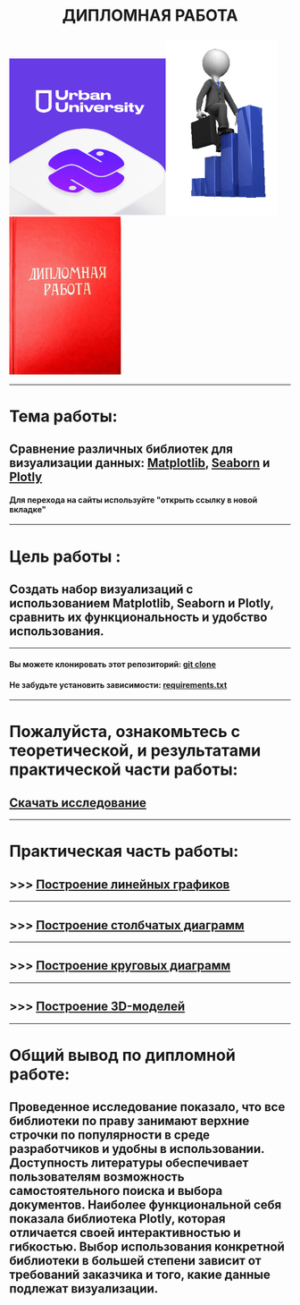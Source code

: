 #  <p align="center"> ДИПЛОМНАЯ РАБОТА

<img src = 'https://github.com/AlexandrKuznetsov1/DegreeProject/blob/master/sketh_for_readme/UU_photo.png' width="280"><img src = 'https://github.com/AlexandrKuznetsov1/DegreeProject/blob/master/sketh_for_readme/my_way.gif' width="200"/><img src = 'https://github.com/AlexandrKuznetsov1/DegreeProject/blob/master/sketh_for_readme/Degree_work.jpg' width="200"/></p>


___________________________________________________________________________________________________________________________________________________________________________________________________________
# Тема работы:
## Сравнение различных библиотек для визуализации данных: [Matplotlib](https://matplotlib.org/), [Seaborn](https://seaborn.pydata.org/) и [Plotly](https://plotly.com/python/) 
#### Для перехода на сайты используйте "открыть ссылку в новой вкладке"
___________________________________________________________________________________________________________________________________________________________________________________________________________
# Цель работы :
## Создать набор визуализаций с использованием Matplotlib, Seaborn и Plotly, сравнить их функциональность и удобство использования.
___________________________________________________________________________________________________________________________________________________________________________________________________________

#### Вы можете клонировать этот репозиторий: [git clone](https://github.com/AlexandrKuznetsov1/DegreeProject)
#### Не забудьте установить зависимости: [requirements.txt](https://github.com/AlexandrKuznetsov1/DegreeProject/blob/master/requirements.txt)
___________________________________________________________________________________________________________________________________________________________________________________________________________
# Пожалуйста, ознакомьтесь с теоретической, и результатами практической части работы: 
## [Скачать исследование](https://github.com/AlexandrKuznetsov1/DegreeProject/raw/refs/heads/master/Дипломная%20работа.docx)
___________________________________________________________________________________________________________________________________________________________________________________________________________
# Практическая часть работы:

## >>> [Построение линейных графиков](https://github.com/AlexandrKuznetsov1/DegreeProject/blob/master/line_graphs/read_line_graphs.md)
___________________________________________________________________________________________________________________________________________________________________________________________________________
## >>> [Построение столбчатых диаграмм](https://github.com/AlexandrKuznetsov1/DegreeProject/blob/master/bar_graphs/read_bar_graphs.md)
___________________________________________________________________________________________________________________________________________________________________________________________________________
## >>> [Построение круговых диаграмм](https://github.com/AlexandrKuznetsov1/DegreeProject/blob/master/pie_charts/read_pie_charts.md)
___________________________________________________________________________________________________________________________________________________________________________________________________________
## >>> [Построение 3D-моделей](https://github.com/AlexandrKuznetsov1/DegreeProject/blob/master/3D_models/read_3D.md) 
___________________________________________________________________________________________________________________________________________________________________________________________________________
# Общий вывод по дипломной работе:
## Проведенное исследование показало, что все библиотеки по праву занимают верхние строчки по популярности в среде разработчиков и удобны в использовании. Доступность литературы обеспечивает пользователям возможность самостоятельного поиска и выбора документов. Наиболее функциональной себя показала библиотека Plotly, которая отличается своей интерактивностью и гибкостью. Выбор использования конкретной библиотеки в большей степени зависит от требований заказчика и того, какие данные подлежат визуализации.
